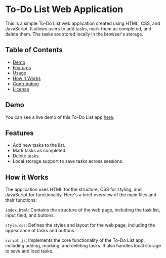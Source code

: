 
# To-Do List Web Application

This is a simple To-Do List web application created using HTML, CSS, and JavaScript. It allows users to add tasks, mark them as completed, and delete them. The tasks are stored locally in the browser's storage.

## Table of Contents

- [Demo](#demo)
- [Features](#features)
- [Usage](#usage)
- [How it Works](#how-it-works)
- [Contributing](#contributing)
- [License](#license)

## Demo

You can see a live demo of this To-Do List app [here](#).

## Features

- Add new tasks to the list.
- Mark tasks as completed.
- Delete tasks.
- Local storage support to save tasks across sessions.

## How it Works
The application uses HTML for the structure, CSS for styling, and JavaScript for functionality. Here's a brief overview of the main files and their functions:

`index.html`: Contains the structure of the web page, including the task list, input field, and buttons.

`style.css`: Defines the styles and layout for the web page, including the appearance of tasks and buttons.

`script.js`: Implements the core functionality of the To-Do List app, including adding, marking, and deleting tasks. It also handles local storage to save and load tasks.
